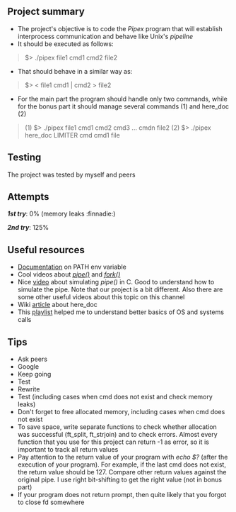## **Project summary** 
* The project's objective is to code the _Pipex_ program that will establish interprocess communication and behave like Unix's _pipeline_
* It should be executed as follows:
> $> ./pipex file1 cmd1 cmd2 file2
* That should behave in a similar way as:
> $> < file1 cmd1 | cmd2 > file2
* For the main part the program should handle only two commands, while for the bonus part it should manage several commands (1) and here_doc (2)
> (1) $> ./pipex file1 cmd1 cmd2 cmd3 ... cmdn file2
> (2) $> ./pipex here_doc LIMITER cmd cmd1 file

## **Testing**
The project was tested by myself and peers

## **Attempts**
**_1st try_**: 0% (memory leaks :finnadie:)

**_2nd try_**: 125%

## **Useful resources**
* [Documentation](https://www.ibm.com/docs/en/aix/7.1?topic=accounts-path-environment-variable) on PATH env variable
* Cool videos about [_pipe()_](https://www.youtube.com/watch?v=uHH7nHkgZ4w) and [_fork()_](https://www.youtube.com/watch?v=xVSPv-9x3gk)
* Nice [video](https://www.youtube.com/watch?v=6xbLgZpOBi8) about simulating _pipe()_ in C. Good to understand how to simulate the pipe. Note that our project is a bit different. Also there are some other useful videos about this topic on this channel
* Wiki [article](https://en.wikipedia.org/wiki/Here_document) about here_doc
* This [playlist](https://www.youtube.com/playlist?list=PLBlnK6fEyqRiVhbXDGLXDk_OQAeuVcp2O) helped me to understand better basics of OS and systems calls

## **Tips**
* Ask peers
* Google
* Keep going
* Test
* Rewrite
* Test (including cases when cmd does not exist and check memory leaks)
* Don't forget to free allocated memory, including cases when cmd does not exist
* To save space, write separate functions to check whether allocation was successful (ft_split, ft_strjoin) and to check errors. Almost every function that you use for this project can return -1 as error, so it is important to track all return values
* Pay attention to the return value of your program with _echo $?_ (after the execution of your program). For example, if the last cmd does not exist, the return value should be 127. Compare other return values against the original pipe. I use right bit-shifting to get the right value (not in bonus part)
* If your program does not return prompt, then quite likely that you forgot to close fd somewhere
